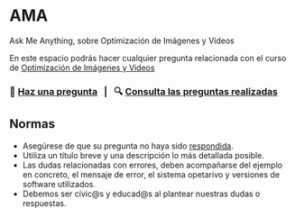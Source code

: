 # AMA
Ask Me Anything, sobre Optimización de Imágenes y Vídeos


En este espacio podrás hacer cualquier pregunta relacionada con el curso de [Optimización de Imágenes y Videos](https://optimizacion-imagenes.github.io/Curso/)

### 🤔 [Haz una pregunta](../../issues/new) &nbsp;&nbsp;|&nbsp;&nbsp; 🔍 [Consulta las preguntas realizadas](../../issues?utf8=%E2%9C%93&q=is%3Aissue%20is%3Aclosed%20sort%3Aupdated-desc%20-label%3Ahidden)


## Normas

- Asegúrese de que su pregunta no haya sido [respondida](../../issues?utf8=%E2%9C%93&q=is%3Aissue%20is%3Aclosed%20sort%3Aupdated-desc%20-label%3Ahidden).
- Utiliza un título breve y una descripción lo más detallada posible.
- Las dudas relacionadas con errores, deben acompañarse del ejemplo en concreto, el mensaje de error, el sistema opetarivo y versiones de software utilizados.
- Debemos ser cívic@s y educad@s al plantear nuestras dudas o respuestas.
